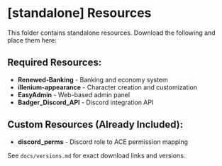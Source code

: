 # [standalone] Resources

This folder contains standalone resources. Download the following and place them here:

## Required Resources:
- **Renewed-Banking** - Banking and economy system
- **illenium-appearance** - Character creation and customization
- **EasyAdmin** - Web-based admin panel
- **Badger_Discord_API** - Discord integration API

## Custom Resources (Already Included):
- **discord_perms** - Discord role to ACE permission mapping

See `docs/versions.md` for exact download links and versions.









